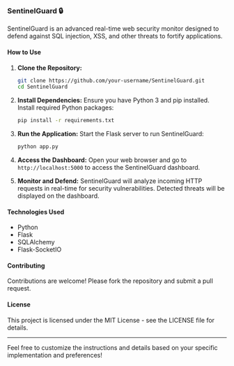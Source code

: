 ### SentinelGuard 🔒

SentinelGuard is an advanced real-time web security monitor designed to defend against SQL injection, XSS, and other threats to fortify applications.

#### How to Use

1. **Clone the Repository:**
   ```bash
   git clone https://github.com/your-username/SentinelGuard.git
   cd SentinelGuard
   ```

2. **Install Dependencies:**
   Ensure you have Python 3 and pip installed. Install required Python packages:
   ```bash
   pip install -r requirements.txt
   ```

3. **Run the Application:**
   Start the Flask server to run SentinelGuard:
   ```bash
   python app.py
   ```

4. **Access the Dashboard:**
   Open your web browser and go to `http://localhost:5000` to access the SentinelGuard dashboard.

5. **Monitor and Defend:**
   SentinelGuard will analyze incoming HTTP requests in real-time for security vulnerabilities. Detected threats will be displayed on the dashboard.

#### Technologies Used

- Python
- Flask
- SQLAlchemy
- Flask-SocketIO

#### Contributing

Contributions are welcome! Please fork the repository and submit a pull request.

#### License

This project is licensed under the MIT License - see the LICENSE file for details.

---

Feel free to customize the instructions and details based on your specific implementation and preferences!
